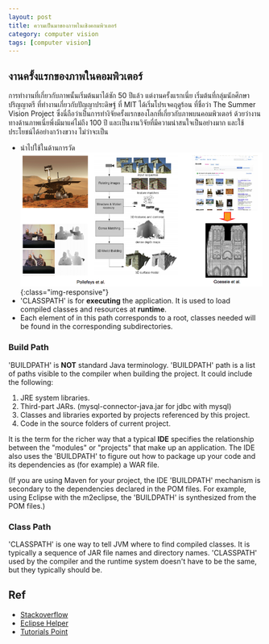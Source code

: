 ```yaml
---
layout: post
title: ความเป็นมาของภาพในเชิงคอมพิวเตอร์
category: computer vision
tags: [computer vision]
---
```


## งานครั้งแรกของภาพในคอมพิวเตอร์

การทำงานที่เกี่ยวกับภาพนั้นเริ่มต้นมาได้ซัก 50 ปีแล้ว แต่งานครั้งแรกเนี่ย
เริ่มต้นที่กลุ่มนักศึกษาปริญญาตรี ที่ทำงานเกี่ยวกับปัญญาประดิษฐ์ ที่ MIT ได้เริ่มโปรเจคฤดูร้อน
ที่ชื่อว่า The Summer Vision Project ซึ่งนี่ถือว่าเป็นการทำงิจัยครั้งแรกของโลกที่เกี่ยวกับภาพบนคอมพิวเตอร์
ด้วยว่างานทางด้านภาพเนี่ยพึ่งมีมาแค่ไม่ถึง 100 ปี และเป็นงานวิจัยที่มีความน่าสนใจเป็นอย่างมาก และใช้ประโยชน์ได้อย่างกว้างขวาง ไม่ว่าจะเป็น

* นำไปใช้ในด้านการวัด
![image-title-here](/assets/image_post/vision_measure.png){:class="img-responsive"}
* 'CLASSPATH' is for **executing** the application. It is used to load compiled classes and resources at **runtime**.
* Each element of in this path corresponds to a root, classes needed will be found in the corresponding subdirectories.

### Build Path

'BUILDPATH' is **NOT** standard Java terminology. 'BUILDPATH' path is a list of paths visible to the compiler when building the project. It could include the following:

1. JRE system libraries.
2. Third-part JARs. (mysql-connector-java.jar for jdbc with mysql)
3. Classes and libraries exported by projects referenced by this project.
4. Code in the source folders of current project.

It is the term for the richer way that a typical **IDE** specifies the relationship between the "modules" or "projects" that make up an application. The IDE also uses the 'BUILDPATH' to figure out how to package up your code and its dependencies as (for example) a WAR file.

(If you are using Maven for your project, the IDE 'BUILDPATH' mechanism is secondary to the dependencies declared in the POM files. For example, using Eclipse with the m2eclipse, the 'BUILDPATH' is synthesized from the POM files.)

### Class Path

'CLASSPATH' is one way to tell JVM where to find compiled classes. It is typically a sequence of JAR file names and directory names. 'CLASSPATH' used by the compiler and the runtime system doesn't have to be the same, but they typically should be.

## Ref

* [Stackoverflow](http://stackoverflow.com/questions/3529459/what-is-the-difference-between-class-path-and-build-path)
* [Eclipse Helper](http://help.eclipse.org/juno/index.jsp?topic=%2Forg.eclipse.jdt.doc.user%2Freference%2Fref-properties-build-path.htm)
* [Tutorials Point](http://www.tutorialspoint.com/eclipse/eclipse_java_build_path.htm)
